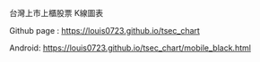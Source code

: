 台灣上市上櫃股票 K線圖表 

Github page  : https://louis0723.github.io/tsec_chart

Android: https://louis0723.github.io/tsec_chart/mobile_black.html
